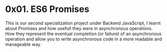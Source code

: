 # 0x01. ES6 Promises
This is our second specialization project under Backend JavaScript, I learnt about Promises and how usefull they were in asynchronous operations. How they represent the eventual completion (or failure) of an asynchronous operation and allow you to write asynchronous code in a more readable and manageable way.
